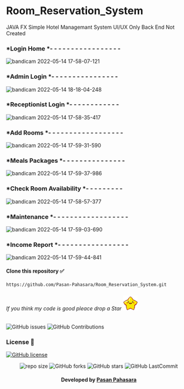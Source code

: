 # Room_Reservation_System
JAVA FX Simple Hotel Managemant System UI/UX Only Back End Not Created
###
### *Login Home *- - - - - - - - - - - - - - - - -
 ![bandicam 2022-05-14 17-58-07-121](https://user-images.githubusercontent.com/88943660/168428225-93db9052-5ec1-435f-8eea-e394b3e83186.jpg)
### *Admin Login *- - - - - - - - - - - - - - - - 
![bandicam 2022-05-14 18-18-04-248](https://user-images.githubusercontent.com/88943660/168428241-e950c624-5398-4ef5-b0d3-e73134cb88dc.jpg)
### *Receptionist Login *- - - - - - - - - - - -
![bandicam 2022-05-14 17-58-35-417](https://user-images.githubusercontent.com/88943660/168428250-631507d7-3480-42bf-ac26-29158669f6eb.jpg)
### *Add Rooms *- - - - - - - - - - - - - - - - - -
![bandicam 2022-05-14 17-59-31-590](https://user-images.githubusercontent.com/88943660/168428272-645ef25d-c127-4d61-b19f-0e3ea68b1724.jpg)
### *Meals Packages *- - - - - - - - - - - - - - - 
![bandicam 2022-05-14 17-59-37-986](https://user-images.githubusercontent.com/88943660/168428276-4cb6fa14-2859-4aa8-bae7-2fbb82003eb9.jpg)
### *Check Room Availability *- - - - - - - - - 
![bandicam 2022-05-14 17-58-57-377](https://user-images.githubusercontent.com/88943660/168428291-e472f6a5-1bb7-42f4-b5f4-0e2b9ca5b297.jpg)
### *Maintenance *- - - - - - - - - - - - - - - - - -
![bandicam 2022-05-14 17-59-03-690](https://user-images.githubusercontent.com/88943660/168428302-5ce979ef-d8e4-4a7f-b749-f9fe272b37c5.jpg)
### *Income Report *- - - - - - - - - - - - - - - - -
![bandicam 2022-05-14 17-59-44-841](https://user-images.githubusercontent.com/88943660/168428310-c1e20dfa-615e-4d95-8ac7-e1b0b919054e.jpg)


#### Clone this repository ✅
```md
https://github.com/Pasan-Pahasara/Room_Reservation_System.git
```
###                                              
###### If you think my code is good pleace drop a Star <img src="https://github.com/Pasan-Pahasara/md-alpha/blob/main/star.webp" width="40px">

![GitHub issues](https://img.shields.io/github/issues/Pasan-Pahasara/Room_Reservation_System?&labelColor=black&color=eb3b5a&label=Issues&logo=issues&logoColor=black&style=for-the-badge)
![GitHub Contributions](https://img.shields.io/github/contributors/Pasan-Pahasara/Room_Reservation_System?&labelColor=black&color=8854d0&style=for-the-badge)

### License 📝
[![GitHub license](https://img.shields.io/github/license/Pasan-Pahasara/Room_Reservation_System?&labelColor=black&color=3867d6&style=for-the-badge)](https://github.com/Pasan-Pahasara/Room_Reservation_System/blob/master/LICENSE)

<div align="center">

![repo size](https://img.shields.io/github/repo-size/Pasan-Pahasara/Room_Reservation_System?label=Repo%20Size&style=for-the-badge&labelColor=black&color=20bf6b)
![GitHub forks](https://img.shields.io/github/forks/Pasan-Pahasara/Room_Reservation_System?&labelColor=black&color=0fb9b1&style=for-the-badge)
![GitHub stars](https://img.shields.io/github/stars/Pasan-Pahasara/Room_Reservation_System?&labelColor=black&color=f7b731&style=for-the-badge)
![GitHub LastCommit](https://img.shields.io/github/last-commit/Pasan-Pahasara/Room_Reservation_System?logo=github&labelColor=black&color=d1d8e0&style=for-the-badge)

</div>

<div align="center"> 

#### Developed by [Pasan Pahasara](https://github.com/Pasan-Pahasara/) 
</div>
